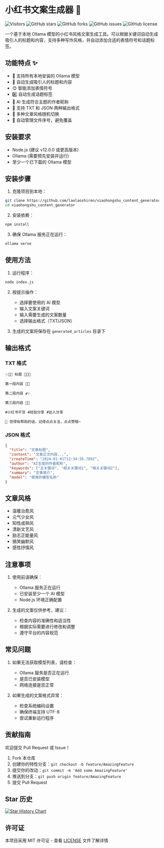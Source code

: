 # 小红书文案生成器 🌟

![Visitors](https://visitor-badge.laobi.icu/badge?page_id=laolaoshiren.xiaohongshu_content_generator)
![GitHub stars](https://img.shields.io/github/stars/laolaoshiren/xiaohongshu_content_generator?style=social)
![GitHub forks](https://img.shields.io/github/forks/laolaoshiren/xiaohongshu_content_generator?style=social)
![GitHub issues](https://img.shields.io/github/issues/laolaoshiren/xiaohongshu_content_generator)
![GitHub license](https://img.shields.io/github/license/laolaoshiren/xiaohongshu_content_generator)

一个基于本地 Ollama 模型的小红书风格文案生成工具。可以根据关键词自动生成吸引人的标题和内容，支持多种写作风格，并自动添加合适的表情符号和话题标签。

## 功能特点 ✨

- 🤖 支持所有本地安装的 Ollama 模型
- 📝 自动生成吸引人的标题和内容
- 😊 智能添加表情符号
- #️⃣ 自动生成话题标签
- 👤 AI 生成符合主题的作者昵称
- 💾 支持 TXT 和 JSON 两种输出格式
- 🎨 多种文章风格随机切换
- 📂 自动管理文件序号，避免覆盖

## 安装要求

- Node.js (建议 v12.0.0 或更高版本)
- Ollama (需要预先安装并运行)
- 至少一个已下载的 Ollama 模型

## 安装步骤

1. 克隆项目到本地：
```bash
git clone https://github.com/laolaoshiren/xiaohongshu_content_generator.git
cd xiaohongshu_content_generator
```

2. 安装依赖：
```bash
npm install
```

3. 确保 Ollama 服务正在运行：
```bash
ollama serve
```

## 使用方法

1. 运行程序：
```bash
node index.js
```

2. 按提示操作：
   - 选择要使用的 AI 模型
   - 输入文案关键词
   - 输入需要生成的文案数量
   - 选择输出格式（TXT/JSON）

3. 生成的文案将保存在 `generated_articles` 目录下

## 输出格式

### TXT 格式
```
✨🌸💫 标题 💫🌸✨

第一段内容 🎀💝

第二段内容 💕✨

第三段内容 🌟🦋

#小红书干货 #经验分享 #达人分享

💝 觉得有帮助的话，记得点点关注，点点赞哦~
```

### JSON 格式
```json
{
  "title": "文章标题",
  "content": "文章正文内容...",
  "createTime": "2024-01-01T12:34:56.789Z",
  "author": "AI生成的作者昵称",
  "keywords": ["主关键词", "相关关键词1", "相关关键词2"],
  "summary": "文章简介",
  "model": "使用的模型名称"
}
```

## 文章风格

- 温暖治愈风
- 元气少女风
- 知性成熟风
- 清新文艺风
- 励志正能量风
- 搞笑幽默风
- 感性抒情风

## 注意事项

1. 使用前请确保：
   - Ollama 服务正在运行
   - 已安装至少一个 AI 模型
   - Node.js 环境正确配置

2. 生成的文案仅供参考，建议：
   - 检查内容的准确性和适当性
   - 根据实际需要进行修改和调整
   - 遵守平台的内容规范

## 常见问题

1. 如果无法获取模型列表，请检查：
   - Ollama 服务是否正在运行
   - 是否已安装模型
   - 网络连接是否正常

2. 如果生成的文案格式异常：
   - 检查系统编码设置
   - 确保终端支持 UTF-8
   - 尝试重新运行程序

## 贡献指南

欢迎提交 Pull Request 或 Issue！

1. Fork 本仓库
2. 创建你的特性分支：`git checkout -b feature/AmazingFeature`
3. 提交你的改动：`git commit -m 'Add some AmazingFeature'`
4. 推送到分支：`git push origin feature/AmazingFeature`
5. 提交 Pull Request

## Star 历史

[![Star History Chart](https://api.star-history.com/svg?repos=laolaoshiren/xiaohongshu_content_generator&type=Date)](https://star-history.com/#laolaoshiren/xiaohongshu_content_generator&Date)

## 许可证

本项目采用 MIT 许可证 - 查看 [LICENSE](LICENSE) 文件了解详情 